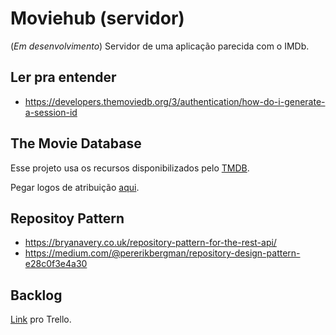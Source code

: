 # Moviehub (servidor)
(_Em desenvolvimento_) Servidor de uma aplicação parecida com o IMDb.

## Ler pra entender

- https://developers.themoviedb.org/3/authentication/how-do-i-generate-a-session-id


## The Movie Database
Esse projeto usa os recursos disponibilizados pelo [TMDB](https://www.themoviedb.org/about/).

Pegar logos de atribuição [aqui](https://www.themoviedb.org/about/logos-attribution).

## Repositoy Pattern
- https://bryanavery.co.uk/repository-pattern-for-the-rest-api/
- https://medium.com/@pererikbergman/repository-design-pattern-e28c0f3e4a30

## Backlog
[Link](https://trello.com/b/6Pps0G5O/moviehub) pro Trello.

